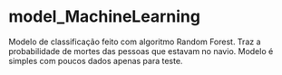 # model_MachineLearning
Modelo de classificação feito com algoritmo Random Forest.
Traz a probabilidade de mortes das pessoas que estavam no navio.
Modelo é simples com poucos dados apenas para teste. 
